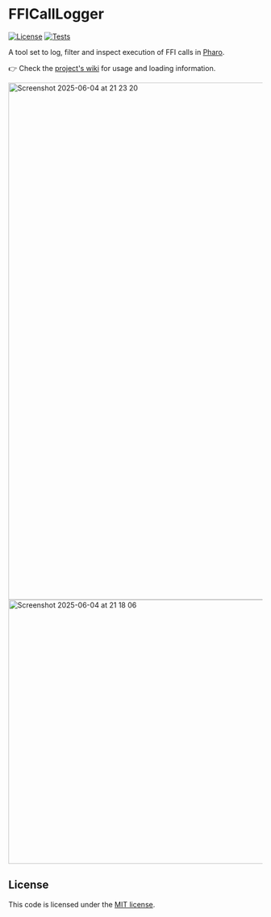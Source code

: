 # FFICallLogger

[![License](https://img.shields.io/github/license/tinchodias/FFICallLogger.svg)](./LICENSE)
[![Tests](https://github.com/tinchodias/FFICallLogger/actions/workflows/test.yml/badge.svg)](https://github.com/tinchodias/FFICallLogger/actions/workflows/test.yml)

A tool set to log, filter and inspect execution of FFI calls in [Pharo](http://pharo.org/).

👉 Check the [project's wiki](../../wiki) for usage and loading information.

<img width="1024" alt="Screenshot 2025-06-04 at 21 23 20" src="https://github.com/user-attachments/assets/e0205e3d-d69f-41fd-b0e1-9b6096945eeb" />

<img width="523" alt="Screenshot 2025-06-04 at 21 18 06" src="https://github.com/user-attachments/assets/323bc641-7eff-4b90-b342-762de9b28d4d" />


## License

This code is licensed under the [MIT license](./LICENSE).
